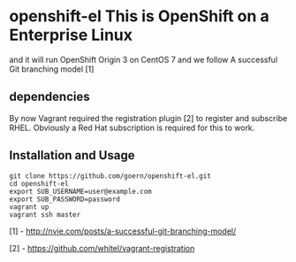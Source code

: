 # openshift-el This is OpenShift on a Enterprise Linux

and it will run OpenShift Origin 3 on CentOS 7
and we follow A successful Git branching model [1]

## dependencies

By now Vagrant required the registration plugin [2] to register and subscribe RHEL. Obviously a Red Hat subscription is required for this to work.

## Installation and Usage

```
git clone https://github.com/goern/openshift-el.git
cd openshift-el
export SUB_USERNAME=user@example.com
export SUB_PASSWORD=password
vagrant up
vagrant ssh master
```

[1] - http://nvie.com/posts/a-successful-git-branching-model/

[2] - https://github.com/whitel/vagrant-registration
